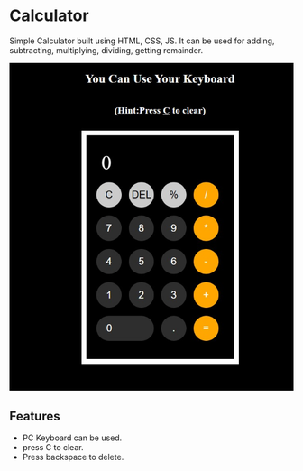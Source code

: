 # Calculator
Simple Calculator built using HTML, CSS, JS. It can be used for adding, subtracting, multiplying, dividing, getting remainder.


<img src="Calculator.jpg">

## Features
- PC Keyboard can be used.
- press C to clear.
- Press backspace to delete.
